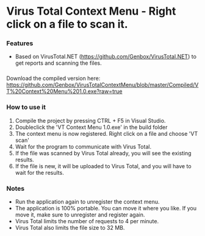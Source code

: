 # Virus Total Context Menu - Right click on a file to scan it.

### Features
* Based on VirusTotal.NET (https://github.com/Genbox/VirusTotal.NET) to get reports and scanning the files.

###
Download the compiled version here: https://github.com/Genbox/VirusTotalContextMenu/blob/master/Compiled/VT%20Context%20Menu%201.0.exe?raw=true

### How to use it

1. Compile the project by pressing CTRL + F5 in Visual Studio.
2. Doubleclick the 'VT Context Menu 1.0.exe' in the build folder
3. The context menu is now registered. Right click on a file and choose 'VT scan'
4. Wait for the program to communicate with Virus Total.
5. If the file was scanned by Virus Total already, you will see the existing results.
6. If the file is new, it will be uploaded to Virus Total, and you will have to wait for the results.

### Notes
* Run the application again to unregister the context menu.
* The application is 100% portable. You can move it where you like. If you move it, make sure to unregister and register again.
* Virus Total limits the number of requests to 4 per minute.
* Virus Total also limits the file size to 32 MB.